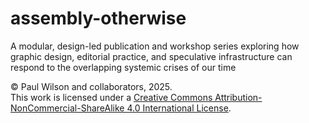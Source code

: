 # assembly-otherwise
A modular, design-led publication and workshop series exploring how graphic design, editorial practice, and speculative infrastructure can respond to the overlapping systemic crises of our time

© Paul Wilson and collaborators, 2025.  
This work is licensed under a [Creative Commons Attribution-NonCommercial-ShareAlike 4.0 International License](https://creativecommons.org/licenses/by-nc-sa/4.0/).
